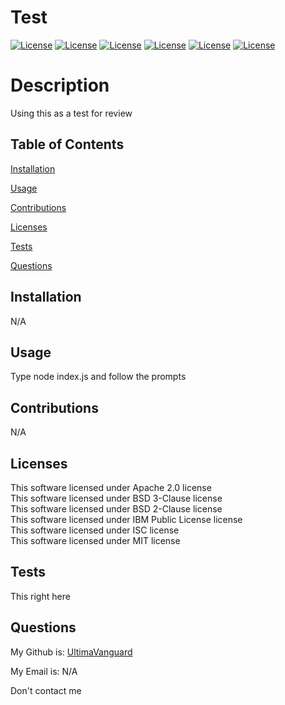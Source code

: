 # Test
  [![License](https://img.shields.io/badge/License-Apache_2.0-blue.svg)](https://opensource.org/licenses/Apache-2.0) [![License](https://img.shields.io/badge/License-BSD_3--Clause-orange.svg)](https://opensource.org/licenses/BSD-3-Clause) [![License](https://img.shields.io/badge/License-BSD_2--Clause-orange.svg)](https://opensource.org/licenses/BSD-2-Clause) [![License](https://img.shields.io/badge/License-IPL_1.0-blue.svg)](https://opensource.org/licenses/IPL-1.0) [![License](https://img.shields.io/badge/License-ISC-blue.svg)](https://opensource.org/licenses/ISC) [![License](https://img.shields.io/badge/License-MIT-yellow.svg)](https://opensource.org/licenses/MIT) 

# Description

  Using this as a test for review

## Table of Contents
  [Installation](#installation)

  [Usage](#usage)

  [Contributions](#contributions)

  [Licenses](#licenses)

  [Tests](#tests)

  [Questions](#questions)
  
## Installation
  
  N/A
  
## Usage
  
  Type node index.js and follow the prompts
  
## Contributions
  
  N/A
  
## Licenses
  
  This software licensed under Apache 2.0 license<br>This software licensed under BSD 3-Clause license<br>This software licensed under BSD 2-Clause license<br>This software licensed under IBM Public License license<br>This software licensed under ISC license<br>This software licensed under MIT license<br>

## Tests

  This right here

## Questions

  My Github is: [UltimaVanguard](https://github.com/UltimaVanguard)

  My Email is: N/A

  Don't contact me